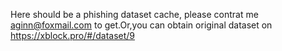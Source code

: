 Here should be a phishing dataset cache, please contrat me aginn@foxmail.com to get.Or,you can obtain original dataset on https://xblock.pro/#/dataset/9
